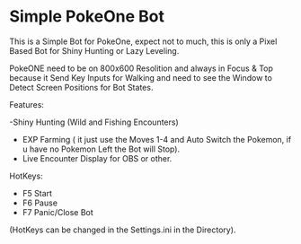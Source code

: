 # Simple PokeOne Bot

This is a Simple Bot for PokeOne, expect not to much, this is only a Pixel Based Bot for Shiny Hunting or Lazy Leveling.

PokeONE need to be on 800x600 Resolition and always in Focus & Top because it Send Key Inputs for Walking and need to see the Window to Detect Screen Positions for Bot States.

Features:

-Shiny Hunting (Wild and Fishing Encounters)
- EXP Farming ( it just use the Moves 1-4 and Auto Switch the Pokemon, if u have no Pokemon Left the Bot will Stop).
- Live Encounter Display for OBS or other.


HotKeys:

- F5 Start
- F6 Pause
- F7 Panic/Close Bot

(HotKeys can be changed in the Settings.ini in the Directory).
